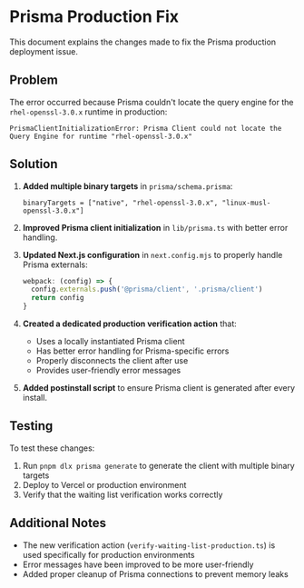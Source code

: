 # Prisma Production Fix

This document explains the changes made to fix the Prisma production deployment issue.

## Problem

The error occurred because Prisma couldn't locate the query engine for the `rhel-openssl-3.0.x` runtime in production:

```
PrismaClientInitializationError: Prisma Client could not locate the Query Engine for runtime "rhel-openssl-3.0.x"
```

## Solution

1. **Added multiple binary targets** in `prisma/schema.prisma`:
   ```prisma
   binaryTargets = ["native", "rhel-openssl-3.0.x", "linux-musl-openssl-3.0.x"]
   ```

2. **Improved Prisma client initialization** in `lib/prisma.ts` with better error handling.

3. **Updated Next.js configuration** in `next.config.mjs` to properly handle Prisma externals:
   ```javascript
   webpack: (config) => {
     config.externals.push('@prisma/client', '.prisma/client')
     return config
   }
   ```

4. **Created a dedicated production verification action** that:
   - Uses a locally instantiated Prisma client
   - Has better error handling for Prisma-specific errors
   - Properly disconnects the client after use
   - Provides user-friendly error messages

5. **Added postinstall script** to ensure Prisma client is generated after every install.

## Testing

To test these changes:

1. Run `pnpm dlx prisma generate` to generate the client with multiple binary targets
2. Deploy to Vercel or production environment
3. Verify that the waiting list verification works correctly

## Additional Notes

- The new verification action (`verify-waiting-list-production.ts`) is used specifically for production environments
- Error messages have been improved to be more user-friendly
- Added proper cleanup of Prisma connections to prevent memory leaks